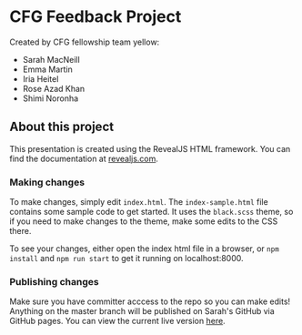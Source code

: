 # CFG Feedback Project
Created by CFG fellowship team yellow: 
- Sarah MacNeill
- Emma Martin
- Iria Heitel
- Rose Azad Khan
- Shimi Noronha

## About this project
This presentation is created using the RevealJS HTML framework. You can find the documentation at [revealjs.com](revealjs.com). 

### Making changes

To make changes, simply edit `index.html`. The `index-sample.html` file contains some sample code to get started. It uses the `black.scss` theme, so if you need to make changes to the theme, make some edits to the CSS there.

To see your changes, either open the index html file in a browser, or `npm install` and `npm run start` to get it running on localhost:8000.

### Publishing changes

Make sure you have committer acccess to the repo so you can make edits! Anything on the master branch will be published on Sarah's GitHub via GitHub pages. You can view the current live version [here](https://sarahmacneill.github.io/cfg-feedback-project/#/).

